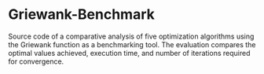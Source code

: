 # Griewank-Benchmark
Source code of a comparative analysis of five optimization algorithms using the Griewank function as a benchmarking tool. The evaluation compares the optimal values achieved, execution time, and number of iterations required for convergence.
